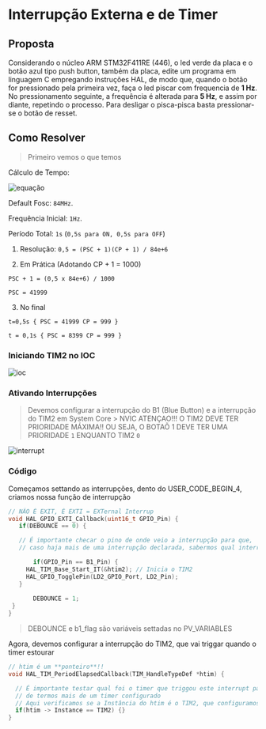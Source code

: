 # Interrupção Externa e de Timer

## Proposta
Considerando o núcleo ARM STM32F411RE (446), o led verde da placa e o botão
azul tipo push button, também da placa, edite um programa em linguagem C empregando
instruções HAL, de modo que, quando o botão for pressionado pela primeira vez, faça o led
piscar com frequencia de **1 Hz**. No pressionamento seguinte, a frequência é alterada para
**5 Hz**, e assim por diante, repetindo o processo. Para desligar o pisca-pisca basta
pressionar-se o botão de resset.

## Como Resolver

> Primeiro vemos o que temos

Cálculo de Tempo: 

[comment]: # (Site usado para as equações: https://latex.codecogs.com/)

![equação](https://latex.codecogs.com/png.image?\inline&space;\large&space;\dpi{100}\bg{white}Tempo&space;=&space;(PSC&space;&plus;&space;1)(CP&space;&plus;&space;1)&space;/&space;Fosc&space;)

Default Fosc: `84MHz`.

Frequência Inicial: `1Hz`. 

Período Total: `1s` (`0,5s para ON, 0,5s para OFF`)

1. Resolução: `0,5 = (PSC + 1)(CP + 1) / 84e+6`

2. Em Prática (Adotando CP + 1 = 1000)

  `PSC + 1 = (0,5 x 84e+6) / 1000`
  
  `PSC = 41999`

3. No final

 `t=0,5s {
   PSC = 41999
   CP = 999
 }`

 `t = 0,1s {
   PSC = 8399
   CP = 999
 }`

 ### Iniciando TIM2 no IOC

 ![ioc](https://i.imgur.com/j337r9T.png)

 ### Ativando Interrupções

 > Devemos configurar a interrupção do B1 (Blue Button) e a interrupção do TIM2 em System Core > NVIC
 > ATENÇAO!!! O TIM2 DEVE TER PRIORIDADE MÁXIMA!! OU SEJA, O BOTAÕ 1 DEVE TER UMA PRIORIDADE `1` ENQUANTO TIM2 `0`

 ![interrupt](https://i.imgur.com/Gf27jSS.png)

 ### Código

 Começamos settando as interrupções, dento do USER_CODE_BEGIN_4, criamos nossa função de interrupção

 ```c
 // NÃO É EXIT, É EXTI = EXTernal Interrup
 void HAL_GPIO_EXTI_Callback(uint16_t GPIO_Pin) {
	if(DEBOUNCE == 0) {

    // É importante checar o pino de onde veio a interrupção para que, 
    // caso haja mais de uma interrupção declarada, sabermos qual interrupção foi triggada

		if(GPIO_Pin == B1_Pin) {
      HAL_TIM_Base_Start_IT(&htim2); // Inicia o TIM2
      HAL_GPIO_TogglePin(LD2_GPIO_Port, LD2_Pin);
    }
		
		DEBOUNCE = 1;
  }
}
```

> DEBOUNCE e b1_flag são variáveis settadas no PV_VARIABLES

Agora, devemos configurar a interrupção do TIM2, que vai triggar quando o timer estourar

```c
// htim é um **ponteiro**!!
void HAL_TIM_PeriodElapsedCallback(TIM_HandleTypeDef *htim) {

  // É importante testar qual foi o timer que triggou este interrupt para o caso
  // de termos mais de um timer configurado
  // Aqui verificamos se a Instância do htim é o TIM2, que configuramos no .ioc
  if(htim -> Instance == TIM2) {}
}
```


